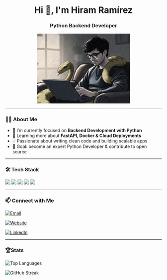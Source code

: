 <h1 align="center">Hi 👋, I'm Hiram Ramírez</h1>
<h3 align="center">Python Backend Developer</h3>

<p align="center">
  <img src="pythonFriend.gif" width="300" alt="Python pet"/>
</p>

---

### 👨‍💻 About Me
- 🔭 I’m currently focused on **Backend Development with Python**
- 🌱 Learning more about **FastAPI, Docker & Cloud Deployments**
- 💡 Passionate about writing clean code and building scalable apps
- 🎯 Goal: become an expert Python Developer & contribute to open source

---

### 🛠️ Tech Stack
<p align="left">
  <img src="https://cdn.jsdelivr.net/gh/devicons/devicon/icons/python/python-original.svg" width="40"/>
  <img src="https://cdn.jsdelivr.net/gh/devicons/devicon/icons/fastapi/fastapi-original.svg" width="40"/>
  <img src="https://cdn.jsdelivr.net/gh/devicons/devicon/icons/postgresql/postgresql-original.svg" width="40"/>
  <img src="https://cdn.jsdelivr.net/gh/devicons/devicon/icons/docker/docker-original.svg" width="40"/>
  <img src="https://cdn.jsdelivr.net/gh/devicons/devicon/icons/git/git-original.svg" width="40"/>
</p>

---

### 📫 Connect with Me
[![Email](https://img.shields.io/badge/Email-hiram.j.ramirez%40gmail.com-red?style=for-the-badge&logo=gmail)](mailto:hiram.j.ramirez@gmail.com)

[![Website](https://img.shields.io/badge/Portfolio-HiramRamirez-brightgreen?style=for-the-badge&logo=netlify)](https://hiramramirez.netlify.app/)

[![LinkedIn](https://img.shields.io/badge/LinkedIn-Hiram%20Ramirez-blue?style=for-the-badge&logo=linkedin)](https://www.linkedin.com/in/hiramramirez/)

---

### 🏆Stats

![Top Languages](https://github-readme-stats.vercel.app/api/top-langs/?username=HiramRamirezR&layout=compact&theme=tokyonight)

![GitHub Streak](https://streak-stats.demolab.com/?user=HiramRamirezR&theme=tokyonight)


